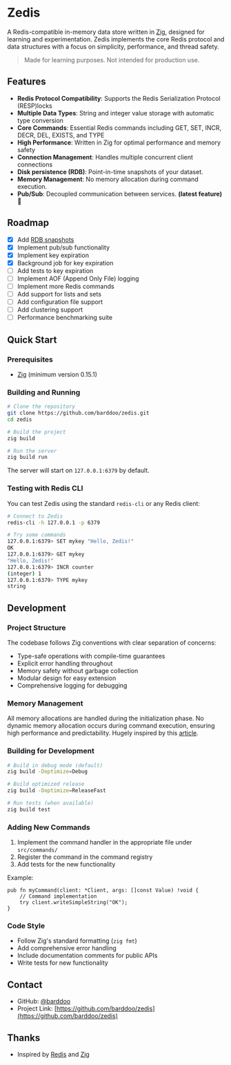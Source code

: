 # Zedis

A Redis-compatible in-memory data store written in [Zig](https://ziglang.org/), designed for learning and experimentation. Zedis implements the core Redis protocol and data structures with a focus on simplicity, performance, and thread safety.

> Made for learning purposes. Not intended for production use.

## Features

- **Redis Protocol Compatibility**: Supports the Redis Serialization Protocol (RESP)locks
- **Multiple Data Types**: String and integer value storage with automatic type conversion
- **Core Commands**: Essential Redis commands including GET, SET, INCR, DECR, DEL, EXISTS, and TYPE
- **High Performance**: Written in Zig for optimal performance and memory safety
- **Connection Management**: Handles multiple concurrent client connections
- **Disk persistence (RDB)**: Point-in-time snapshots of your dataset.
- **Memory Management**: No memory allocation during command execution.
- **Pub/Sub**: Decoupled communication between services. **(latest feature)** 🎉

## Roadmap

- [x] Add [RDB snapshots](https://rdb.fnordig.de/file_format.html#string-encoding)
- [x] Implement pub/sub functionality
- [x] Implement key expiration
- [x] Background job for key expiration
- [ ] Add tests to key expiration
- [ ] Implement AOF (Append Only File) logging
- [ ] Implement more Redis commands
- [ ] Add support for lists and sets
- [ ] Add configuration file support
- [ ] Add clustering support
- [ ] Performance benchmarking suite

## Quick Start

### Prerequisites

- [Zig](https://ziglang.org/download/) (minimum version 0.15.1)

### Building and Running

```bash
# Clone the repository
git clone https://github.com/barddoo/zedis.git
cd zedis

# Build the project
zig build

# Run the server
zig build run
```

The server will start on `127.0.0.1:6379` by default.

### Testing with Redis CLI

You can test Zedis using the standard `redis-cli` or any Redis client:

```bash
# Connect to Zedis
redis-cli -h 127.0.0.1 -p 6379

# Try some commands
127.0.0.1:6379> SET mykey "Hello, Zedis!"
OK
127.0.0.1:6379> GET mykey
"Hello, Zedis!"
127.0.0.1:6379> INCR counter
(integer) 1
127.0.0.1:6379> TYPE mykey
string
```

## Development

### Project Structure

The codebase follows Zig conventions with clear separation of concerns:

- Type-safe operations with compile-time guarantees
- Explicit error handling throughout
- Memory safety without garbage collection
- Modular design for easy extension
- Comprehensive logging for debugging

### Memory Management

All memory allocations are handled during the initialization phase. No dynamic memory allocation occurs during command execution, ensuring high performance and predictability. Hugely inspired by this [article](https://tigerbeetle.com/blog/2022-10-12-a-database-without-dynamic-memory/).

### Building for Development

```bash
# Build in debug mode (default)
zig build -Doptimize=Debug

# Build optimized release
zig build -Doptimize=ReleaseFast

# Run tests (when available)
zig build test
```

### Adding New Commands

1. Implement the command handler in the appropriate file under `src/commands/`
2. Register the command in the command registry
3. Add tests for the new functionality

Example:
```zig
pub fn myCommand(client: *Client, args: []const Value) !void {
    // Command implementation
    try client.writeSimpleString("OK");
}
```

### Code Style

- Follow Zig's standard formatting (`zig fmt`)
- Add comprehensive error handling
- Include documentation comments for public APIs
- Write tests for new functionality

## Contact

- GitHub: [@barddoo](https://github.com/barddoo)
- Project Link: [https://github.com/barddoo/zedis](https://github.com/barddoo/zedis)

## Thanks
- Inspired by [Redis](https://redis.io/) and [Zig](https://ziglang.org/)
